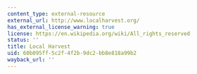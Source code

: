 ```yaml
---
content_type: external-resource
external_url: http://www.localharvest.org/
has_external_license_warning: true
license: https://en.wikipedia.org/wiki/All_rights_reserved
status: ''
title: Local Harvest
uid: 60b095ff-5c2f-4f2b-9dc2-bb8e818a99b2
wayback_url: ''
---
```

